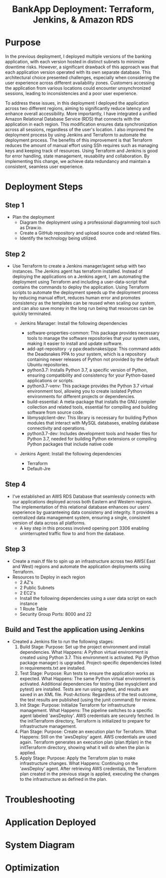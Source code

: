 <h1 align="center">BankApp Deployment: Terraform, Jenkins, & Amazon RDS<h1> 

# Purpose 
In the previous deployment, I deployed multiple versions of the banking application, with each version hosted in distinct subnets to minimize downtime risks. However, a significant drawback of this approach was that each application version operated with its own separate database. This architectural choice presented challenges, especially when considering the user experience across different availability zones. Customers accessing the application from various locations could encounter unsynchronized sessions, leading to inconsistencies and a poor user experience. 

To address these issues, in this deployment I deployed the application across two different regions, aiming to significantly reduce latency and enhance overall accessibility. More importantly, I have integrated a unified Amazon Relational Database Service (RDS) that connects with the application in each region. This modification ensures data synchronization across all sessions, regardless of the user's location. I also improved the deployment process by using Jenkins and Terraform to automate the deployment process. The benefits of this improvement is that Terraform reduces the amount of manual effort using SSh requires such as managing keys and keeping track of resources. Using Terraform and Jenkins is good for error handling, state management, reusability and collaboration. By implementing this change, we achieve data redundancy and maintain a consistent, seamless user experience.

# Deployment Steps 
## Step 1
- Plan the deployment
  - Diagram the deployment using a professional diagramming tool such as Draw.io.
  - Create a GitHub repository and upload source code and related files.
  - Identify the technology being utilized.
    
## Step 2
- Use Terraform to create a Jenkins manager/agent setup with two instances. The Jenkins agent has terraform installed. Instead of deploying the applications on a Jenkins agent, I am automating the deployment using Terraform and including a user-data-script that contains the commands to deploy the application. Using Terraform scripts to automate the deployment speeds up the deployment process by reducing manual effort, reduces human error and promotes consistency as the templates can be reused when scaling our system, and can also save money in the long run being that resources can be quickly terminated.  
  - Jenkins Manager: Install the following dependencies
     - software-properties-common: This package provides necessary tools to manage the software repositories that your system uses,              making it easier to install and update software.
     - add-apt-repository -y ppa:deadsnakes/ppa: This command adds the Deadsnakes PPA to your system, which is a repository containing           newer releases of Python not provided by the default Ubuntu repositories.
     - python3.7: Installs Python 3.7, a specific version of Python, ensuring compatibility and consistency for your Python-based                applications or scripts.
     - python3.7-venv: This package provides the Python 3.7 virtual environment tool, allowing you to create isolated Python environments        for different projects or dependencies.
     - build-essential: A meta-package that installs the GNU compiler collection and related tools, essential for compiling and building         software from source code.
     - libmysqlclient-dev: This library is necessary for building Python modules that interact with MySQL databases, enabling database           connectivity and operations.
     - python3.7-dev: Includes development tools and header files for Python 3.7, needed for building Python extensions or compiling             Python packages that include native code

  - Jenkins Agent: Install the following dependencies
    - Terraform
    - Default-Jre
    
## Step 4
- I've established an AWS RDS Database that seamlessly connects with our applications deployed across both Eastern and Western regions. The implementation of this relational database enhances our users' experience by guaranteeing data consisteny and integrity. It provides a centralized data management system, ensuring a single, consistent version of data across all platforms.
  - A key step in this process involved opening port 3306 enabling uninterrupted traffic flow to and from the database. 
  
## Step 3
- Create a main.tf file to spin up an infrastructure across two AWS( East and West) regions and automate the application deployments using Terraform.
- Resources to Deploy in each region
  - 2 AZ's
  - 2 Public Subnets
  - 2 EC2's
  - Install the following dependencies using a user data script on each instance  
  - 1 Route Table
  - Security Group Ports: 8000 and 22  
## Build and Test the application using Jenkins 
- Created a Jenkins file to run the following stages:
  1. Build Stage:
    Purpose: Set up the project environment and install dependencies.
    What Happens:
    A Python virtual environment is created using Python 3.7.
    This environment is activated.
    Pip (Python package manager) is upgraded.
    Project-specific dependencies listed in requirements.txt are installed.
  2. Test Stage:
     Purpose: Run tests to ensure the application works as expected.
     What Happens:
     The same Python virtual environment is activated.
     Additional dependencies for testing (like mysqlclient and pytest) are installed.
     Tests are run using pytest, and results are saved in an XML file.
     Post-Actions:
     Regardless of the test outcome, the test results are published (using the junit command) for review.
  3. Init Stage:
     Purpose: Initialize Terraform for infrastructure management.
     What Happens:
     The pipeline switches to a specific agent labeled 'awsDeploy'.
     AWS credentials are securely fetched.
     In the initTerraform directory, Terraform is initialized to prepare for infrastructure management.
  4. Plan Stage:
     Purpose: Create an execution plan for Terraform.
     What Happens:
     Still on the 'awsDeploy' agent.
     AWS credentials are used again.
     Terraform generates an execution plan (plan.tfplan) in the initTerraform directory, showing what it will do when the plan is applied.
  5. Apply Stage:
     Purpose: Apply the Terraform plan to make infrastructure changes.
     What Happens:
     Continuing on the 'awsDeploy' agent.
     After retrieving AWS credentials, the Terraform plan created in the previous stage is applied, executing the changes to the               infrastructure as defined in the plan.


# Troubleshooting
# Application Deployed
# System Diagram
# Optimization 
